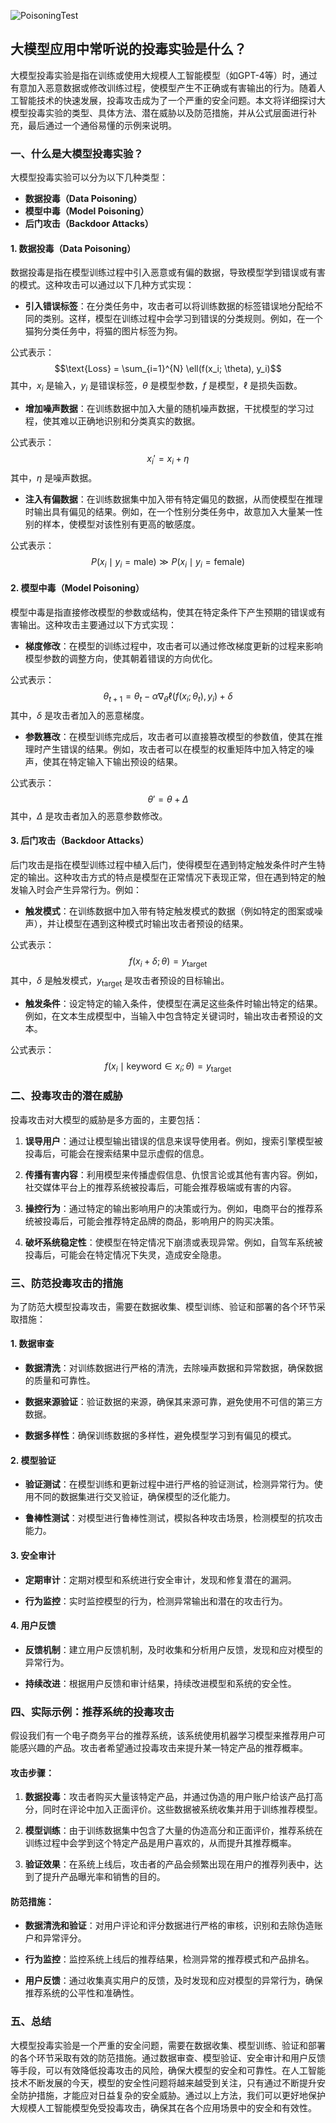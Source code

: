 ![PoisoningTest](BigModel/PoisoningTest/PoisoningTest.png)
## 大模型应用中常听说的投毒实验是什么？

大模型投毒实验是指在训练或使用大规模人工智能模型（如GPT-4等）时，通过有意加入恶意数据或修改训练过程，使模型产生不正确或有害输出的行为。随着人工智能技术的快速发展，投毒攻击成为了一个严重的安全问题。本文将详细探讨大模型投毒实验的类型、具体方法、潜在威胁以及防范措施，并从公式层面进行补充，最后通过一个通俗易懂的示例来说明。

### 一、什么是大模型投毒实验？

大模型投毒实验可以分为以下几种类型：

- **数据投毒（Data Poisoning）**
- **模型中毒（Model Poisoning）**
- **后门攻击（Backdoor Attacks）**

#### 1. 数据投毒（Data Poisoning）

数据投毒是指在模型训练过程中引入恶意或有偏的数据，导致模型学到错误或有害的模式。这种攻击可以通过以下几种方式实现：

- **引入错误标签**：在分类任务中，攻击者可以将训练数据的标签错误地分配给不同的类别。这样，模型在训练过程中会学习到错误的分类规则。例如，在一个猫狗分类任务中，将猫的图片标签为狗。

公式表示：
$$\text{Loss} = \sum_{i=1}^{N} \ell(f(x_i; \theta), y_i)$$
其中，$x_i$ 是输入，$y_i$ 是错误标签，$\theta$ 是模型参数，$f$ 是模型，$\ell$ 是损失函数。

- **增加噪声数据**：在训练数据中加入大量的随机噪声数据，干扰模型的学习过程，使其难以正确地识别和分类真实的数据。

公式表示：
$$x_i' = x_i + \eta$$
其中，$\eta$ 是噪声数据。

- **注入有偏数据**：在训练数据集中加入带有特定偏见的数据，从而使模型在推理时输出具有偏见的结果。例如，在一个性别分类任务中，故意加入大量某一性别的样本，使模型对该性别有更高的敏感度。

公式表示：
$$P(x_i \mid y_i = \text{male}) \gg P(x_i \mid y_i = \text{female})$$

#### 2. 模型中毒（Model Poisoning）

模型中毒是指直接修改模型的参数或结构，使其在特定条件下产生预期的错误或有害输出。这种攻击主要通过以下方式实现：

- **梯度修改**：在模型的训练过程中，攻击者可以通过修改梯度更新的过程来影响模型参数的调整方向，使其朝着错误的方向优化。

公式表示：
$$\theta_{t+1} = \theta_t - \alpha \nabla_\theta \ell(f(x_i; \theta_t), y_i) + \delta$$
其中，$\delta$ 是攻击者加入的恶意梯度。

- **参数篡改**：在模型训练完成后，攻击者可以直接篡改模型的参数值，使其在推理时产生错误的结果。例如，攻击者可以在模型的权重矩阵中加入特定的噪声，使其在特定输入下输出预设的结果。

公式表示：
$$\theta' = \theta + \Delta$$
其中，$\Delta$ 是攻击者加入的恶意参数修改。

#### 3. 后门攻击（Backdoor Attacks）

后门攻击是指在模型训练过程中植入后门，使得模型在遇到特定触发条件时产生特定的输出。这种攻击方式的特点是模型在正常情况下表现正常，但在遇到特定的触发输入时会产生异常行为。例如：

- **触发模式**：在训练数据中加入带有特定触发模式的数据（例如特定的图案或噪声），并让模型在遇到这种模式时输出攻击者预设的结果。

公式表示：
$$f(x_i + \delta; \theta) = y_{\text{target}}$$
其中，$\delta$ 是触发模式，$y_{\text{target}}$ 是攻击者预设的目标输出。

- **触发条件**：设定特定的输入条件，使模型在满足这些条件时输出特定的结果。例如，在文本生成模型中，当输入中包含特定关键词时，输出攻击者预设的文本。

公式表示：
$$f(x_i \mid \text{keyword} \in x_i; \theta) = y_{\text{target}}$$

### 二、投毒攻击的潜在威胁

投毒攻击对大模型的威胁是多方面的，主要包括：

1. **误导用户**：通过让模型输出错误的信息来误导使用者。例如，搜索引擎模型被投毒后，可能会在搜索结果中显示虚假的信息。

2. **传播有害内容**：利用模型来传播虚假信息、仇恨言论或其他有害内容。例如，社交媒体平台上的推荐系统被投毒后，可能会推荐极端或有害的内容。

3. **操控行为**：通过特定的输出影响用户的决策或行为。例如，电商平台的推荐系统被投毒后，可能会推荐特定品牌的商品，影响用户的购买决策。

4. **破坏系统稳定性**：使模型在特定情况下崩溃或表现异常。例如，自驾车系统被投毒后，可能会在特定情况下失灵，造成安全隐患。

### 三、防范投毒攻击的措施

为了防范大模型投毒攻击，需要在数据收集、模型训练、验证和部署的各个环节采取措施：

#### 1. 数据审查

- **数据清洗**：对训练数据进行严格的清洗，去除噪声数据和异常数据，确保数据的质量和可靠性。

- **数据来源验证**：验证数据的来源，确保其来源可靠，避免使用不可信的第三方数据。

- **数据多样性**：确保训练数据的多样性，避免模型学习到有偏见的模式。

#### 2. 模型验证

- **验证测试**：在模型训练和更新过程中进行严格的验证测试，检测异常行为。使用不同的数据集进行交叉验证，确保模型的泛化能力。

- **鲁棒性测试**：对模型进行鲁棒性测试，模拟各种攻击场景，检测模型的抗攻击能力。

#### 3. 安全审计

- **定期审计**：定期对模型和系统进行安全审计，发现和修复潜在的漏洞。

- **行为监控**：实时监控模型的行为，检测异常输出和潜在的攻击行为。

#### 4. 用户反馈

- **反馈机制**：建立用户反馈机制，及时收集和分析用户反馈，发现和应对模型的异常行为。

- **持续改进**：根据用户反馈和审计结果，持续改进模型和系统的安全性。

### 四、实际示例：推荐系统的投毒攻击

假设我们有一个电子商务平台的推荐系统，该系统使用机器学习模型来推荐用户可能感兴趣的产品。攻击者希望通过投毒攻击来提升某一特定产品的推荐概率。

#### 攻击步骤：

1. **数据投毒**：攻击者购买大量该特定产品，并通过伪造的用户账户给该产品打高分，同时在评论中加入正面评价。这些数据被系统收集并用于训练推荐模型。

2. **模型训练**：由于训练数据集中包含了大量的伪造高分和正面评价，推荐系统在训练过程中会学到这个特定产品是用户喜欢的，从而提升其推荐概率。

3. **验证效果**：在系统上线后，攻击者的产品会频繁出现在用户的推荐列表中，达到了提升产品曝光率和销售的目的。

#### 防范措施：

- **数据清洗和验证**：对用户评论和评分数据进行严格的审核，识别和去除伪造账户和异常评分。

- **行为监控**：监控系统上线后的推荐结果，检测异常的推荐模式和产品排名。

- **用户反馈**：通过收集真实用户的反馈，及时发现和应对模型的异常行为，确保推荐系统的公平性和准确性。

### 五、总结

大模型投毒实验是一个严重的安全问题，需要在数据收集、模型训练、验证和部署的各个环节采取有效的防范措施。通过数据审查、模型验证、安全审计和用户反馈等手段，可以有效降低投毒攻击的风险，确保大模型的安全和可靠性。在人工智能技术不断发展的今天，模型的安全性问题将越来越受到关注，只有通过不断提升安全防护措施，才能应对日益复杂的安全威胁。通过以上方法，我们可以更好地保护大规模人工智能模型免受投毒攻击，确保其在各个应用场景中的安全和有效性。